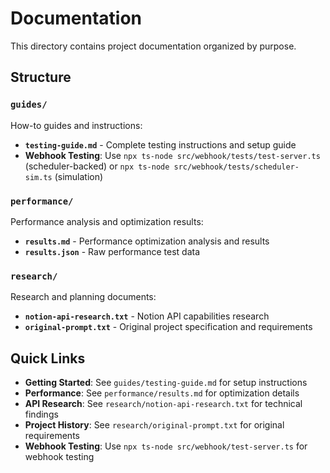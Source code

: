 # Documentation

This directory contains project documentation organized by purpose.

## Structure

### `guides/`
How-to guides and instructions:
- **`testing-guide.md`** - Complete testing instructions and setup guide
- **Webhook Testing**: Use `npx ts-node src/webhook/tests/test-server.ts` (scheduler-backed) or `npx ts-node src/webhook/tests/scheduler-sim.ts` (simulation)

### `performance/`
Performance analysis and optimization results:
- **`results.md`** - Performance optimization analysis and results
- **`results.json`** - Raw performance test data

### `research/`
Research and planning documents:
- **`notion-api-research.txt`** - Notion API capabilities research
- **`original-prompt.txt`** - Original project specification and requirements

## Quick Links

- **Getting Started**: See `guides/testing-guide.md` for setup instructions
- **Performance**: See `performance/results.md` for optimization details
- **API Research**: See `research/notion-api-research.txt` for technical findings
- **Project History**: See `research/original-prompt.txt` for original requirements 
- **Webhook Testing**: Use `npx ts-node src/webhook/test-server.ts` for webhook testing 